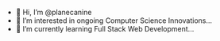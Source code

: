 - 👋 Hi, I’m @planecanine
- 👀 I’m interested in ongoing Computer Science Innovations...
- 🌱 I’m currently learning Full Stack Web Development...

<!---
planecanine/planecanine is a ✨ special ✨ repository because its `README.md` (this file) appears on your GitHub profile.
You can click the Preview link to take a look at your changes.
--->
